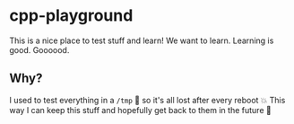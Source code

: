 # cpp-playground

This is a nice place to test stuff and learn! We want to learn. Learning is good. Goooood.

## Why?

I used to test everything in a `/tmp` :facepalm: so it's all lost after every reboot :boom:
This way I can keep this stuff and hopefully get back to them in the future :crossed_fingers:
